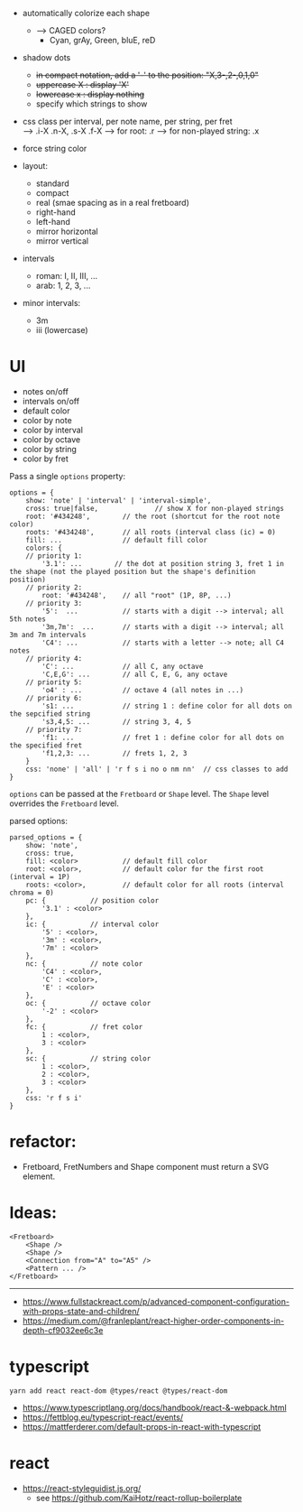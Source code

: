 
- automatically colorize each shape
    - --> CAGED colors? 
        - Cyan, grAy, Green, bluE, reD 
- shadow dots
    - ~~in compact notation, add a '-' to the position: "X,3-,2-,0,1,0"~~
    - ~~uppercase X : display 'X'~~
    - ~~lowercase x : display nothing~~
    - specify which strings to show    
- css class per interval, per note name, per string, per fret    
    --> .i-X .n-X, .s-X .f-X
    --> for root: .r
    --> for non-played string: .x
    
- force string color    
    
- layout:
    - standard
    - compact
    - real (smae spacing as in a real fretboard)
    - right-hand
    - left-hand
    - mirror horizontal
    - mirror vertical

- intervals
    - roman: I, II, III, ...
    - arab: 1, 2, 3, ...
- minor intervals:
    - 3m
    - iii (lowercase)        
    
# UI

- notes on/off
- intervals on/off
- default color
- color by note
- color by interval
- color by octave
- color by string
- color by fret

Pass a single `options` property:

    options = {
        show: 'note' | 'interval' | 'interval-simple',
        cross: true|false,              // show X for non-played strings
        root: '#434248',        // the root (shortcut for the root note color)
        roots: '#434248',       // all roots (interval class (ic) = 0)
        fill: ...               // default fill color
        colors: {
        // priority 1:
            '3.1': ...        // the dot at position string 3, fret 1 in the shape (not the played position but the shape's definition position)
        // priority 2:
            root: '#434248',    // all "root" (1P, 8P, ...)
        // priority 3:         
            '5':  ...           // starts with a digit --> interval; all 5th notes
            '3m,7m':  ...       // starts with a digit --> interval; all 3m and 7m intervals
            'C4': ...           // starts with a letter --> note; all C4 notes
        // priority 4:            
            'C': ...            // all C, any octave                    
            'C,E,G': ...        // all C, E, G, any octave
        // priority 5:            
            'o4' : ...          // octave 4 (all notes in ...)
        // priority 6:                                
            's1: ...            // string 1 : define color for all dots on the sepcified string
            's3,4,5: ...        // string 3, 4, 5
        // priority 7:            
            'f1: ...            // fret 1 : define color for all dots on the specified fret
            'f1,2,3: ...        // frets 1, 2, 3
        }
        css: 'none' | 'all' | 'r f s i no o nm nn'  // css classes to add
    }
    
`options` can be passed at the `Fretboard` or `Shape` level. The `Shape` level overrides the `Fretboard` level.    
        
parsed options:

    parsed_options = {
        show: 'note',
        cross: true,
        fill: <color>           // default fill color
        root: <color>,          // default color for the first root (interval = 1P)
        roots: <color>,         // default color for all roots (interval chroma = 0)
        pc: {           // position color
            '3.1' : <color>
        },        
        ic: {           // interval color
            '5' : <color>,
            '3m' : <color>,
            '7m' : <color>
        },        
        nc: {           // note color
            'C4' : <color>,
            'C' : <color>,
            'E' : <color>
        },        
        oc: {           // octave color
            '-2' : <color>
        },        
        fc: {           // fret color
            1 : <color>,
            3 : <color>
        },        
        sc: {           // string color
            1 : <color>,
            2 : <color>,
            3 : <color>
        },        
        css: 'r f s i' 
    }      
    
    
# refactor:

- Fretboard, FretNumbers and Shape component must return a SVG <g> element.

# Ideas:

    <Fretboard>
        <Shape />
        <Shape />
        <Connection from="A" to="A5" />
        <Pattern ... />
    </Fretboard>

-----

- https://www.fullstackreact.com/p/advanced-component-configuration-with-props-state-and-children/
- https://medium.com/@franleplant/react-higher-order-components-in-depth-cf9032ee6c3e

# typescript

    yarn add react react-dom @types/react @types/react-dom

- https://www.typescriptlang.org/docs/handbook/react-&-webpack.html
- https://fettblog.eu/typescript-react/events/
- https://mattferderer.com/default-props-in-react-with-typescript

# react

- https://react-styleguidist.js.org/
    - see https://github.com/KaiHotz/react-rollup-boilerplate
